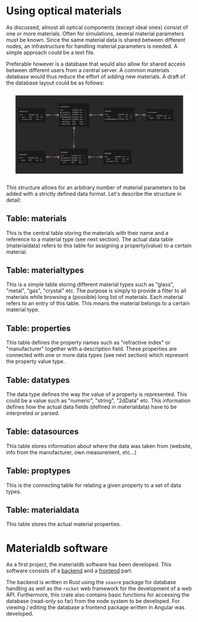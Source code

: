 # Using optical materials

As discussed, almost all optical components (except ideal ones) consist of one or more materials. Often for simulations, several material parameters must be known. Since the same material data is shared between different nodes, an infrastructure for handling material parameters is needed. A simple approach could be a text file.

Preferable however is a database that would also allow for shared access between different users from a central server. A common materials database would thus reduce the effort of adding new materials. A draft of the database layout could be as follows:

![The database layout](./images/Materials%20database.png)

This structure allows for an arbitrary number of material parameters to be added with a strictly defined data format. Let's describe the structure in detail:

## Table: materials

This is the central table storing the materials with their name and a reference to a material type (see next section). The actual data table (materialdata) refers to this table for assigning a property(value) to a certain material.

## Table: materialtypes

This is a simple table storing different material types such as "glass", "metal", "gas", "crystal" etc. The purpose is simply to provide a filter to all materials while browsing a (possible) long list of materials. Each material refers to an entry of this table. This means the material belongs to a certain material type.

## Table: properties

This table defines the property names such as "refractive index" or "manufacturer" together with a description field. These properties are connected with one or more data types (see next section) which represent the property value type.

## Table: datatypes

The data type defines the way the value of a property is represented. This could be a value such as "numeric", "string", "2dData" etc. This information defines how the actual data fields (defined in materialdata) have to be interpreted or parsed.

## Table: datasources

This table stores information about where the data was taken from (website, info from the manufacturer, own measurement, etc...)

## Table: proptypes

This is the connecting table for relating a given property to a set of data types.

## Table: materialdata

This table stores the actual material properties.

# Materialdb software

As a first project, the materialdb software has been developed. This software consists of a [backend](https://git.gsi.de/phelix/rust/materialdb_backend) and a [frontend](https://git.gsi.de/phelix/rust/materialdb_frontend) part.

The backend is written in Rust using the `seaorm` package for database handling as well as the `rocket` web framework for the development of a web API. Furthermore, this crate also contains basic functions for accessing the database (read-only so far) from the node system to be developed. For viewing / editing the database a frontend package written in Angular was developed.
